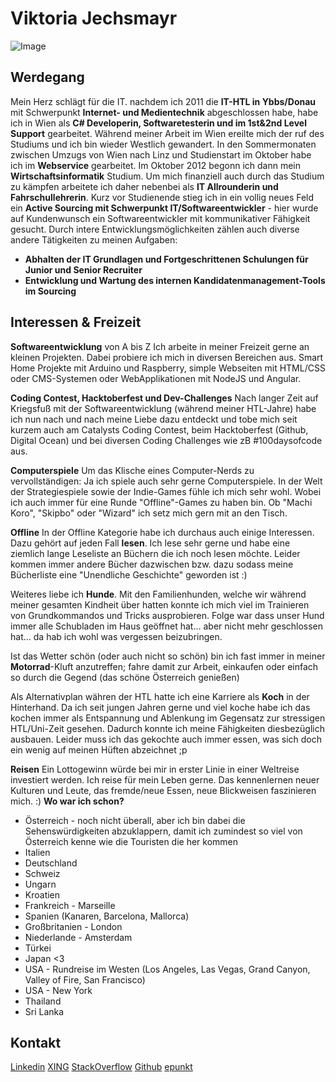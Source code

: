 # Viktoria Jechsmayr

![Image](https://vjechsmayr.github.io/blog-8871.jpg)


## Werdegang

Mein Herz schlägt für die IT. nachdem ich 2011 die **IT-HTL in Ybbs/Donau** mit Schwerpunkt **Internet- und Medientechnik** abgeschlossen habe, habe ich in Wien als **C# Developerin, Softwaretesterin und im 1st&2nd Level Support** gearbeitet. 
Während meiner Arbeit im Wien ereilte mich der ruf des Studiums und ich bin wieder Westlich gewandert. In den Sommermonaten zwischen Umzugs von Wien nach Linz und Studienstart im Oktober habe ich im **Webservice** gearbeitet. Im Oktober 2012 begonn ich dann mein **Wirtschaftsinformatik** Studium. 
Um mich finanziell auch durch das Studium zu kämpfen arbeitete ich daher nebenbei als **IT Allrounderin und Fahrschullehrerin**.
Kurz vor Studienende stieg ich in ein vollig neues Feld ein **Active Sourcing mit Schwerpunkt IT/Softwareentwickler** - hier wurde auf Kundenwunsch ein Softwareentwickler mit kommunikativer Fähigkeit gesucht. Durch intere Entwicklungsmöglichkeiten zählen auch diverse andere Tätigkeiten zu meinen Aufgaben:
- **Abhalten der IT Grundlagen und Fortgeschrittenen Schulungen für Junior und Senior Recruiter**
- **Entwicklung und Wartung des internen Kandidatenmanagement-Tools im Sourcing**

## Interessen & Freizeit

**Softwareentwicklung**  von A bis Z
Ich arbeite in meiner Freizeit gerne an kleinen Projekten. Dabei probiere ich mich in diversen Bereichen aus. Smart Home Projekte mit Arduino und Raspberry, simple Webseiten mit HTML/CSS oder CMS-Systemen oder WebApplikationen mit NodeJS und Angular.

**Coding Contest, Hacktoberfest und Dev-Challenges**
Nach langer Zeit auf Kriegsfuß mit der Softwareentwicklung (während meiner HTL-Jahre) habe ich nun nach und nach meine Liebe dazu entdeckt und tobe mich seit kurzem auch am Catalysts Coding Contest, beim Hacktoberfest (Github, Digital Ocean) und bei diversen Coding Challenges wie zB #100daysofcode aus. 

**Computerspiele**
Um das Klische eines Computer-Nerds zu vervollständigen: Ja ich spiele auch sehr gerne Computerspiele. In der Welt der Strategiespiele sowie der Indie-Games fühle ich mich sehr wohl.
Wobei ich auch immer für eine Runde "Offline"-Games zu haben bin. Ob "Machi Koro", "Skipbo" oder "Wizard" ich setz mich gern mit an den Tisch.

**Offline**
In der Offline Kategorie habe ich durchaus auch einige Interessen. Dazu gehört auf jeden Fall **lesen**.
Ich lese sehr gerne und habe eine ziemlich lange Leseliste an Büchern die ich noch lesen möchte. Leider kommen immer andere Bücher dazwischen bzw. dazu sodass meine Bücherliste eine "Unendliche Geschichte" geworden ist :)

Weiteres liebe ich **Hunde**. Mit den Familienhunden, welche wir während meiner gesamten Kindheit über hatten konnte ich mich viel im Trainieren von Grundkommandos und Tricks ausprobieren. Folge war dass unser Hund immer alle Schubladen im Haus geöffnet hat... aber nicht mehr geschlossen hat... da hab ich wohl was vergessen beizubringen. 

Ist das Wetter schön (oder auch nicht so schön) bin ich fast immer in meiner **Motorrad**-Kluft anzutreffen; fahre damit zur Arbeit, einkaufen oder einfach so durch die Gegend (das schöne Österreich genießen)

Als Alternativplan währen der HTL hatte ich eine Karriere als **Koch** in der Hinterhand. Da ich seit jungen Jahren gerne und viel koche habe ich das kochen immer als Entspannung und Ablenkung im Gegensatz zur stressigen HTL/Uni-Zeit gesehen. Dadurch konnte ich meine Fähigkeiten diesbezüglich ausbauen. Leider muss ich das gekochte auch immer essen, was sich doch ein wenig auf meinen Hüften abzeichnet ;p

**Reisen**
Ein Lottogewinn würde bei mir in erster Linie in einer Weltreise investiert werden. Ich reise für mein Leben gerne. Das kennenlernen neuer Kulturen und Leute, das fremde/neue Essen, neue Blickweisen faszinieren mich. :)
**Wo war ich schon?**
- Österreich - noch nicht überall, aber ich bin dabei die Sehenswürdigkeiten abzuklappern, damit ich zumindest so viel von Österreich kenne wie die Touristen die her kommen
- Italien
- Deutschland
- Schweiz
- Ungarn
- Kroatien
- Frankreich - Marseille
- Spanien (Kanaren, Barcelona, Mallorca)
- Großbritanien - London 
- Niederlande - Amsterdam
- Türkei
- Japan <3
- USA - Rundreise im Westen (Los Angeles, Las Vegas, Grand Canyon, Valley of Fire, San Francisco)
- USA - New York
- Thailand
- Sri Lanka

## Kontakt
[Linkedin](https://www.linkedin.com/in/viktoria-jechsmayr/)
[XING](https://www.xing.com/profile/Viktoria_Jechsmayr )
[StackOverflow](https://stackoverflow.com/users/story/8055029 )
[Github](https://github.com/vJechsmayr)
[epunkt](https://www.epunkt.com/u/team/jechsmayr-viktoria/)

